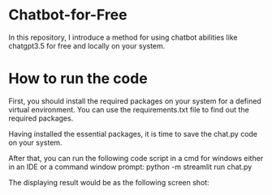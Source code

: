 # Chatbot-for-Free

In this repository, I introduce a method for using chatbot abilities like chatgpt3.5 for free and locally on your system.

# How to run the code

First, you should install the required packages on your system for a defined virtual environment. 
You can use the requirements.txt file to find out the required packages.

Having installed the essential packages, it is time to save the chat.py code on your system. 

After that, you can run the following code script in a cmd for windows either in an IDE or a command window prompt:
python -m streamlit run chat.py

The displaying result would be as the following screen shot:

